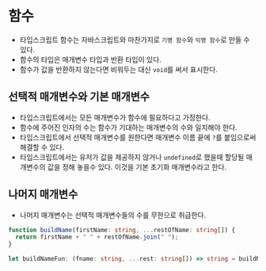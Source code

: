 # 함수

- 타입스크립트 함수는 자바스크립트와 마찬가지로 `기명 함수`와 `익명 함수`로 만들 수 있다.
- 함수의 타입은 매개변수 타입과 반환 타입이 있다.
- 함수가 값을 반환하지 않는다면 비워두는 대신 `void`를 써서 표시한다.

## 선택적 매개변수와 기본 매개변수

- 타입스크립트에서는 모든 매개변수가 함수에 필요하다고 가정한다.
- 함수에 주어진 인자의 수는 함수가 기대하는 매개변수의 수와 일치해야 한다.
- 타입스크립트에서 선택적 매개변수를 원한다면 매개변수 이름 끝에 `?`를 붙임으로써 해결할 수 있다.
- 타입스크립트에서는 유저가 값을 제공하지 않거나 `undefined`로 했을때 할당될 매개변수의 값을 정해 놓을수 있다. 이것을 기본 초기화 매개변수라고 한다.

## 나머지 매개변수

- 나머지 매개변수는 선택적 매개변수들의 수를 무한으로 취급한다.

```typescript
function buildName(firstName: string, ...restOfName: string[]) {
  return firstName + " " + restOfName.join(" ");
}

let buildNameFun: (fname: string, ...rest: string[]) => string = buildName;
```

